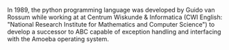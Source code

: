 
In 1989, the python programming language was developed by  Guido van Rossum while working at at 
Centrum Wiskunde & Informatica (CWI English: "National Research Institute for Mathematics and Computer Science")
to develop a successor to ABC capable of exception handling and interfacing with the Amoeba operating system.
